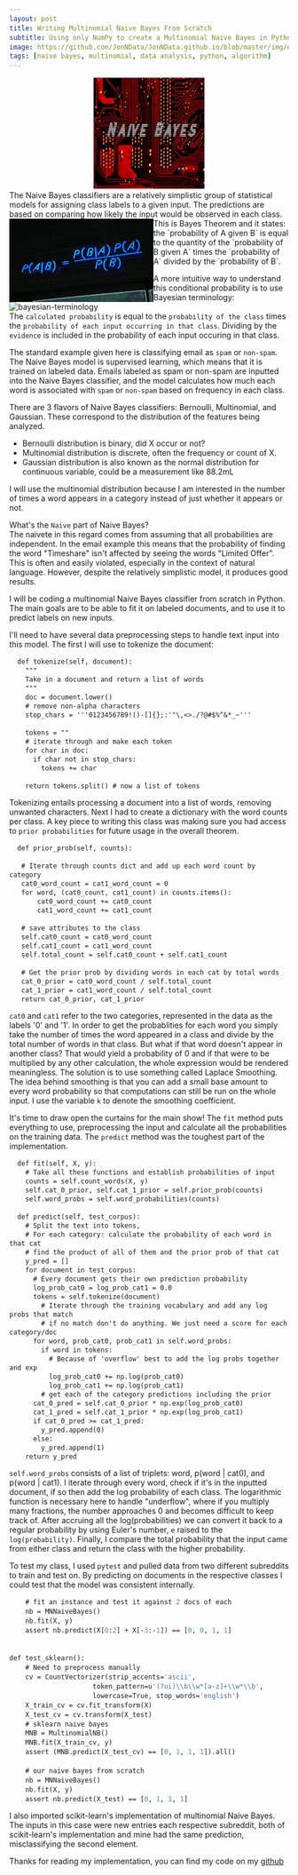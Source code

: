 ```yaml
---
layout: post
title: Writing Multinomial Naive Bayes From Scratch
subtitle: Using only NumPy to create a Multinomial Naive Bayes in Python
image: https://github.com/JonNData/JonNData.github.io/blob/master/img/naive_title.jpg?raw=true
tags: [naive bayes, multinomial, data analysis, python, algorithm]
---
```

<center><img src="/img/naive_title.jpg" width="200" height="200" /></center>
The Naive Bayes classifiers are a relatively simplistic group of statistical models for assigning class labels to a given input.
The predictions are based on comparing how likely the input would be observed in each class.  
  
 
<img src="/img/naive_bayes.png" width="260" height="150" ALIGN="left" />
This is Bayes Theorem and it states: the `probability of A given B` is equal to the quantity of the `probability of B given A`
times the `probability of A` divided by the `probability of B`.


A more intuitive way to understand this conditional probability is to use Bayesian terminology:
![bayesian-terminology](https://wikimedia.org/api/rest_v1/media/math/render/svg/d0d9f596ba491384422716b01dbe74472060d0d7)  
The `calculated probability` is equal to the `probability of the class` times the `probability of each input occurring in that class`.
Dividing by the `evidence` is included in the probability of each input occuring in that class.


The standard example given here is classifying email as `spam` or `non-spam`. The Naive Bayes model is supervised learning,
which means that it is trained on labeled data. Emails labeled as spam or non-spam are inputted into the Naive Bayes classifier, and the model calculates how much each word 
is associated with `spam` or `non-spam` based on frequency in each class.

There are 3 flavors of Naive Bayes classifiers: Bernoulli, Multinomial, and Gaussian. These correspond to the distribution of the features being analyzed. 
* Bernoulli distribution is binary, did X occur or not?
* Multinomial distribution is discrete, often the frequency or count of X.
* Gaussian distribution is also known as the normal distribution for continuous variable, could be a measurement like 88.2mL 

I will use the multinomial distribution because I am interested in the number of times a word appears in a category instead of just whether it appears or not.  

What's the `Naive` part of Naive Bayes?  
The naivete in this regard comes from assuming that all probabilities are independent. In the email example this means that the probability of finding the word "Timeshare"
isn't affected by seeing the words "Limited Offer". This is often and easily violated, especially in the context of natural language. However, despite the relatively simplistic model,
it produces good results.  

I will be coding a multinomial Naive Bayes classifier from scratch in Python. The main goals are to be able to fit it on labeled documents, and to use it to predict labels on new inputs.  

I'll need to have several data preprocessing steps to handle text input into this model.
The first I will use to tokenize the document:
```
  def tokenize(self, document):
    """
    Take in a document and return a list of words
    """
    doc = document.lower()
    # remove non-alpha characters
    stop_chars = '''0123456789!()-[]{};:'"\,<>./?@#$%^&*_~'''
 
    tokens = ""
    # iterate through and make each token
    for char in doc:
      if char not in stop_chars:
        tokens += char
        
    return tokens.split() # now a list of tokens
 ```
 Tokenizing entails processing a document into a list of words, removing unwanted characters. Next I had to create a dictionary with the word counts per class.
 A key piece to writing this class was making sure you had access to `prior probabilities` for future usage in the overall theorem. 
 
 ```
   def prior_prob(self, counts):
    
    # Iterate through counts dict and add up each word count by category
    cat0_word_count = cat1_word_count = 0
    for word, (cat0_count, cat1_count) in counts.items():
        cat0_word_count += cat0_count
        cat1_word_count += cat1_count

    # save attributes to the class
    self.cat0_count = cat0_word_count
    self.cat1_count = cat1_word_count
    self.total_count = self.cat0_count + self.cat1_count

    # Get the prior prob by dividing words in each cat by total words
    cat_0_prior = cat0_word_count / self.total_count
    cat_1_prior = cat1_word_count / self.total_count
    return cat_0_prior, cat_1_prior
```
`cat0` and `cat1` refer to the two categories, represented in the data as the labels '0' and '1'.  In order to get the probablities for each word you simply take the number of times the word appeared in a class and divide by the total number of words in that class. But what if that word doesn't appear in another class? That would yield a probability of 0 and if that were to be multiplied by any other calculation, the whole expression would be rendered meaningless. The solution is to use something called Laplace Smoothing. The idea behind smoothing is that you can add a small base amount to every word probability so that computations can still be run on the whole input. I use the variable `k` to denote the smoothing coefficient.

It's time to draw open the curtains for the main show! The `fit` method puts everything to use, preprocessing the input and calculate all the probabilities on the training data.
The `predict` method was the toughest part of the implementation.  
```
  def fit(self, X, y):
    # Take all these functions and establish probabilities of input
    counts = self.count_words(X, y)
    self.cat_0_prior, self.cat_1_prior = self.prior_prob(counts)
    self.word_probs = self.word_probabilities(counts)

  def predict(self, test_corpus):
    # Split the text into tokens,
    # For each category: calculate the probability of each word in that cat
    # find the product of all of them and the prior prob of that cat
    y_pred = []
    for document in test_corpus:
      # Every document gets their own prediction probability
      log_prob_cat0 = log_prob_cat1 = 0.0
      tokens = self.tokenize(document)
        # Iterate through the training vocabulary and add any log probs that match
        # if no match don't do anything. We just need a score for each category/doc
      for word, prob_cat0, prob_cat1 in self.word_probs:
        if word in tokens:
          # Because of 'overflow' best to add the log probs together and exp
          log_prob_cat0 += np.log(prob_cat0)
          log_prob_cat1 += np.log(prob_cat1)
        # get each of the category predictions including the prior
      cat_0_pred = self.cat_0_prior * np.exp(log_prob_cat0)
      cat_1_pred = self.cat_1_prior * np.exp(log_prob_cat1)
      if cat_0_pred >= cat_1_pred:
        y_pred.append(0)
      else:
        y_pred.append(1)
    return y_pred
```
`self.word_probs` consists of a list of triplets: word, p(word | cat0), and p(word | cat1). I iterate through every word, check if it's in the inputted document, if so then add the log probability of each class. The logarithmic function is necessary here to handle "underflow", where if you multiply many fractions, the number approaches 0 and becomes difficult to keep track of. After accruing all the log(probabilities) we can convert it back to a regular probability by using Euler's number, `e` raised to the `log(probability)`. Finally, I compare the total probability that the input came from either class and return the class with the higher probability.

To test my class, I used `pytest` and pulled data from two different subreddits to train and test on. By predicting on documents in the respective classes I could test that the model was consistent internally.
```def test_nb_class():
    # fit an instance and test it against 2 docs of each
    nb = MNNaiveBayes()
    nb.fit(X, y)
    assert nb.predict(X[0:2] + X[-3:-1]) == [0, 0, 1, 1]


def test_sklearn():
    # Need to preprocess manually 
    cv = CountVectorizer(strip_accents='ascii',
                     token_pattern=u'(?ui)\\b\\w*[a-z]+\\w*\\b',
                     lowercase=True, stop_words='english')
    X_train_cv = cv.fit_transform(X)
    X_test_cv = cv.transform(X_test)
    # sklearn naive bayes
    MNB = MultinomialNB()
    MNB.fit(X_train_cv, y)
    assert (MNB.predict(X_test_cv) == [0, 1, 1, 1]).all()

    # our naive bayes from scratch
    nb = MNNaiveBayes()
    nb.fit(X, y)
    assert nb.predict(X_test) == [0, 1, 1, 1]
```
I also imported scikit-learn's implementation of multinomial Naive Bayes. The inputs in this case were new entries each respective subreddit, both of scikit-learn's implementation and mine had the same prediction, misclassifying the second element. 

Thanks for reading my implementation, you can find my code on my [github](https://github.com/JonNData/naive_bayes/blob/master/naive_bayes.py)
